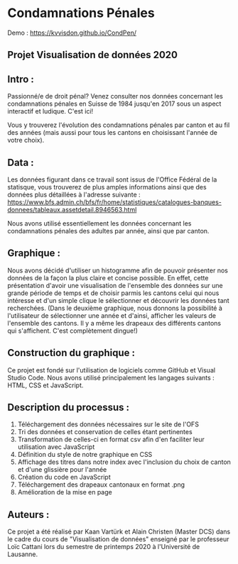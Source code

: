 <h1>Condamnations Pénales</h1>
 
Demo : https://kvvisdon.github.io/CondPen/

<h2>Projet Visualisation de données 2020</h2>


<h2>Intro :</h2>

Passionné/e de droit pénal? Venez consulter nos données concernant les condamnations pénales en Suisse de 1984 jusqu'en 2017 sous un aspect interactif et ludique. C'est ici!

Vous y trouverez l'évolution des condamnations pénales par canton et au fil des années (mais aussi pour tous les cantons en choisissant l'année de votre choix).


<h2>Data :</h2>

Les données figurant dans ce travail sont issus de l'Office Fédéral de la statisque, vous trouverez de plus amples informations ainsi que des données plus détaillées à l'adresse suivante : 
https://www.bfs.admin.ch/bfs/fr/home/statistiques/catalogues-banques-donnees/tableaux.assetdetail.8946563.html

Nous avons utilisé essentiellement les données concernant les condamnations pénales des adultes par année, ainsi que par canton.


<h2>Graphique :</h2>

Nous avons décidé d'utiliser un histogramme afin de pouvoir présenter nos données de la façon la plus claire et concise possible. En effet, cette présentation d'avoir une visualisation de l'ensemble des données sur une grande période de temps et de choisir parmis les cantons celui qui nous intéresse et d'un simple clique le sélectionner et découvrir les données tant recherchées. (Dans le deuxième graphique, nous donnons la possibilité à l'utilisateur de sélectionner une année et d'ainsi, afficher les valeurs de l'ensemble des cantons. Il y a même les drapeaux des différents cantons qui s'affichent. C'est complètement dingue!)


<h2>Construction du graphique :</h2>

Ce projet est fondé sur l'utilisation de logiciels comme GitHub et Visual Studio Code. Nous avons utilisé principalement les langages suivants : HTML, CSS et JavaScript.


<h2>Description du processus :</h2>

1) Téléchargement des données nécessaires sur le site de l'OFS
2) Tri des données et conservation de celles étant pertinentes
3) Transformation de celles-ci en format csv afin d'en faciliter leur utilisation avec JavaScript
4) Définition du style de notre graphique en CSS
5) Affichage des titres dans notre index avec l'inclusion du choix de canton et d'une glissière pour l'année
6) Création du code en JavaScript
7) Téléchargement des drapeaux cantonaux en format .png
8) Amélioration de la mise en page


<h2>Auteurs :</h2>

Ce projet a été réalisé par Kaan Vartürk et Alain Christen (Master DCS) dans le cadre du cours de "Visualisation de données" enseigné par le professeur Loïc Cattani lors du semestre de printemps 2020 à l'Université de Lausanne.